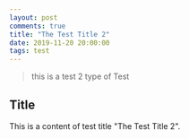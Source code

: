 ```yaml
---
layout: post
comments: true
title: "The Test Title 2"
date: 2019-11-20 20:00:00
tags: test 
---
```

> this is a test 2 type of Test


<!--more-->

## Title 
 This is a content of test title "The Test Title 2".
